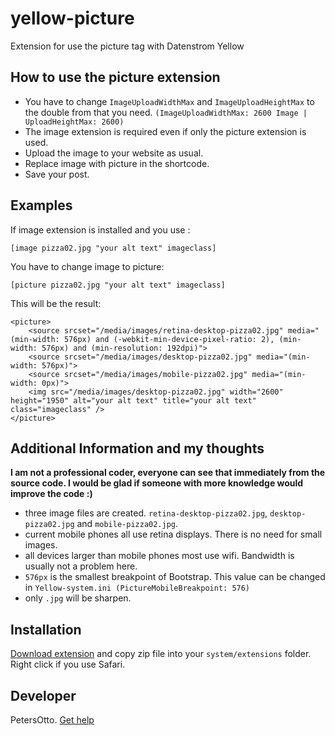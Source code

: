 # yellow-picture
Extension for use the picture tag with Datenstrom Yellow

## How to use the picture extension

* You have to change `ImageUploadWidthMax` and `ImageUploadHeightMax` to the double from that you need. `(ImageUploadWidthMax: 2600 Image | UploadHeightMax: 2600)`
* The image extension is required even if only the picture extension is used.
* Upload the image to your website as usual.
* Replace image with picture in the shortcode.
* Save your post.

## Examples

If image extension is installed and you use :

    [image pizza02.jpg "your alt text" imageclass]

You have to change image to picture:

    [picture pizza02.jpg "your alt text" imageclass]

    
This will be the result:
    
    <picture>
        <source srcset="/media/images/retina-desktop-pizza02.jpg" media="(min-width: 576px) and (-webkit-min-device-pixel-ratio: 2), (min-width: 576px) and (min-resolution: 192dpi)">
        <source srcset="/media/images/desktop-pizza02.jpg" media="(min-width: 576px)">
        <source srcset="/media/images/mobile-pizza02.jpg" media="(min-width: 0px)">
        <img src="/media/images/desktop-pizza02.jpg" width="2600" height="1950" alt="your alt text" title="your alt text" class="imageclass" />
    </picture>
  
## Additional Information and my thoughts

**I am not a professional coder, everyone can see that immediately from the source code. I would be glad if someone with more knowledge would improve the code :)**

* three image files are created. `retina-desktop-pizza02.jpg`, `desktop-pizza02.jpg` and `mobile-pizza02.jpg`.
* current mobile phones all use retina displays. There is no need for small images.
* all devices larger than mobile phones most use wifi. Bandwidth is usually not a problem here.
* `576px` is the smallest breakpoint of Bootstrap. This value can be changed in `Yellow-system.ini (PictureMobileBreakpoint: 576)`
* only `.jpg` will be sharpen.


## Installation

[Download extension](https://github.com/PetersOtto/yellow-picture/archive/refs/heads/main.zip) and copy zip file into your `system/extensions` folder. Right click if you use Safari.

## Developer

PetersOtto. [Get help](https://datenstrom.se/yellow/help/)
